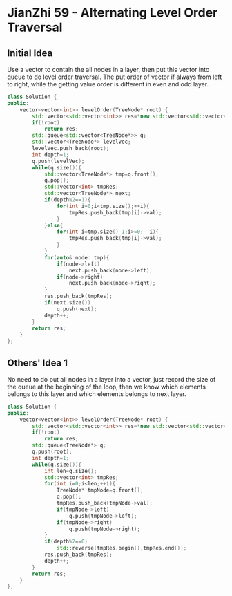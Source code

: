 # JianZhi 59 - Alternating Level Order Traversal

## Initial Idea
Use a vector to contain the all nodes in a layer, then put this vector into queue to do level order traversal. The put order of vector if always from left to right, while the getting value order is different in even and odd layer.
```c++
class Solution {
public:
    vector<vector<int>> levelOrder(TreeNode* root) {
        std::vector<std::vector<int>> res=*new std::vector<std::vector<int>>;
        if(!root)
            return res;
        std::queue<std::vector<TreeNode*>> q;
        std::vector<TreeNode*> levelVec;
        levelVec.push_back(root);
        int depth=1;
        q.push(levelVec);
        while(q.size()){
            std::vector<TreeNode*> tmp=q.front();
            q.pop();
            std::vector<int> tmpRes;
            std::vector<TreeNode*> next;
            if(depth%2==1){
                for(int i=0;i<tmp.size();++i){
                    tmpRes.push_back(tmp[i]->val);
                }
            }else{
                for(int i=tmp.size()-1;i>=0;--i){
                    tmpRes.push_back(tmp[i]->val);
                }
            }
            for(auto& node: tmp){
                if(node->left)
                    next.push_back(node->left);
                if(node->right)
                    next.push_back(node->right);
            }
            res.push_back(tmpRes);
            if(next.size())
                q.push(next);
            depth++;
        }
        return res;
    }
};
```

## Others' Idea 1
No need to do put all nodes in a layer into a vector, just record the size of the queue at the beginning of the loop, then we know which elements belongs to this layer and which elements belongs to next layer.
```c++
class Solution {
public:
    vector<vector<int>> levelOrder(TreeNode* root) {
        std::vector<std::vector<int>> res=*new std::vector<std::vector<int>>;
        if(!root)
            return res;
        std::queue<TreeNode*> q;
        q.push(root);
        int depth=1;
        while(q.size()){
            int len=q.size();
            std::vector<int> tmpRes;
            for(int i=0;i<len;++i){
                TreeNode* tmpNode=q.front();
                q.pop();
                tmpRes.push_back(tmpNode->val);
                if(tmpNode->left)
                    q.push(tmpNode->left);
                if(tmpNode->right)
                    q.push(tmpNode->right);
            }
            if(depth%2==0)
                std::reverse(tmpRes.begin(),tmpRes.end());
            res.push_back(tmpRes);
            depth++;
        }
        return res;
    }
};
```